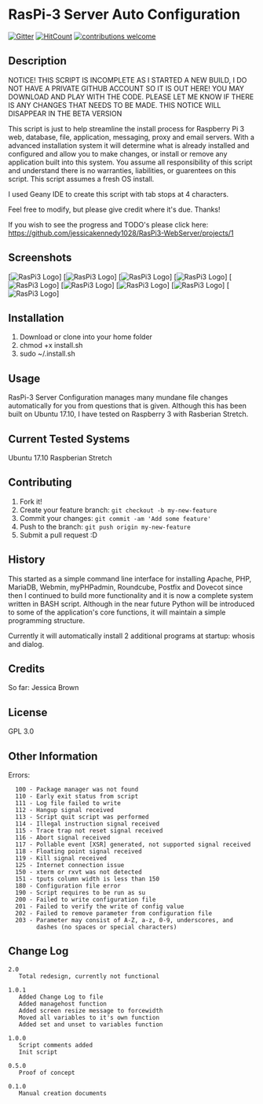 # RasPi-3 Server Auto Configuration
[![Gitter](https://badges.gitter.im/RasPi3-WebServer/Lobby.svg)](https://gitter.im/RasPi3-WebServer/Lobby?utm_source=badge&utm_medium=badge&utm_campaign=pr-badge&utm_content=body_badge)  [![HitCount](http://hits.dwyl.io/jessicakennedy1028/RasPi3-WebServer.svg)](http://hits.dwyl.io/jessicakennedy1028/RasPi3-WebServer)  [![contributions welcome](https://img.shields.io/badge/contributions-welcome-brightgreen.svg?style=flat)](https://github.com/dwyl/esta/issues)

## Description

NOTICE! THIS SCRIPT IS INCOMPLETE AS I STARTED A NEW BUILD, I DO NOT HAVE A PRIVATE GITHUB ACCOUNT SO IT IS OUT HERE! YOU MAY DOWNLOAD AND PLAY WITH THE CODE. PLEASE LET ME KNOW IF THERE IS ANY CHANGES THAT NEEDS TO BE MADE. THIS NOTICE WILL DISAPPEAR IN THE BETA VERSION

This script is just to help streamline the install process for Raspberry Pi 3 web, database, file, application, messaging, proxy and email servers. With a advanced installation system it will determine what is already installed and configured and allow you to make changes, or install or remove any application built into this system. You assume all responsibility of this script and understand there is no warranties, liabilities, or guarentees on this script. This script assumes a fresh OS install.

I used Geany IDE to create this script with tab stops at 4 characters.

Feel free to modify, but please give credit where it's due. Thanks!

If you wish to see the progress and TODO's please click here: https://github.com/jessicakennedy1028/RasPi3-WebServer/projects/1

## Screenshots

[![RasPi3 Logo](https://github.com/jessicakennedy1028/RasPi3-WebServer/blob/master/screenshots/ss-mainmenu.png)]
[![RasPi3 Logo](https://github.com/jessicakennedy1028/RasPi3-WebServer/blob/master/screenshots/ss-webserver.png)]
[![RasPi3 Logo](https://github.com/jessicakennedy1028/RasPi3-WebServer/blob/master/screenshots/ss-servertype.png)]
[![RasPi3 Logo](https://github.com/jessicakennedy1028/RasPi3-WebServer/blob/master/screenshots/ss-fileserver.png)]
[![RasPi3 Logo](https://github.com/jessicakennedy1028/RasPi3-WebServer/blob/master/screenshots/ss-appserver.png)]
[![RasPi3 Logo](https://github.com/jessicakennedy1028/RasPi3-WebServer/blob/master/screenshots/ss-databaseserver.png)]
[![RasPi3 Logo](https://github.com/jessicakennedy1028/RasPi3-WebServer/blob/master/screenshots/ss-emailserver.png)]
[![RasPi3 Logo](https://github.com/jessicakennedy1028/RasPi3-WebServer/blob/master/screenshots/ss-webserver-settings.png)]
[![RasPi3 Logo](https://github.com/jessicakennedy1028/RasPi3-WebServer/blob/master/screenshots/ss-webserver-settings-errors.png)]

## Installation

1. Download or clone into your home folder
2. chmod +x install.sh
3. sudo ~/.install.sh

## Usage

RasPi-3 Server Configuration manages many mundane file changes automatically for you from questions that is given. Although this has been built on Ubuntu 17.10, I have tested on Raspberry 3 with Rasberian Stretch.

## Current Tested Systems

Ubuntu 17.10
Raspberian Stretch

## Contributing

1. Fork it!
2. Create your feature branch: `git checkout -b my-new-feature`
3. Commit your changes: `git commit -am 'Add some feature'`
4. Push to the branch: `git push origin my-new-feature`
5. Submit a pull request :D

## History

This started as a simple command line interface for installing Apache, PHP, MariaDB, Webmin, myPHPadmin, Roundcube, Postfix and Dovecot since then I continued to build more functionality and it is now a complete system written in BASH script. Although in the near future Python will be introduced to some of the application's core functions, it will maintain a simple programming structure.

Currently it will automatically install 2 additional programs at startup: whosis and dialog.

## Credits

So far: Jessica Brown

## License

GPL 3.0

## Other Information

   Errors:

      100 - Package manager was not found
      110 - Early exit status from script
      111 - Log file failed to write
      112 - Hangup signal received
      113 - Script quit script was performed
      114 - Illegal instruction signal received
      115 - Trace trap not reset signal received
      116 - Abort signal received
      117 - Pollable event [XSR] generated, not supported signal received
      118 - Floating point signal received
      119 - Kill signal received
      125 - Internet connection issue
      150 - xterm or rxvt was not detected
      151 - tputs column width is less than 150
      180 - Configuration file error
      190 - Script requires to be run as su
      200 - Failed to write configuration file
      201 - Failed to verify the write of config value
      202 - Failed to remove parameter from configuration file
      203 - Parameter may consist of A-Z, a-z, 0-9, underscores, and
            dashes (no spaces or special characters)

## Change Log

    2.0
       Total redesign, currently not functional

    1.0.1
       Added Change Log to file
       Added managehost function
       Added screen resize message to forcewidth
       Moved all variables to it's own function
       Added set and unset to variables function

    1.0.0
       Script comments added
       Init script

    0.5.0
       Proof of concept

    0.1.0
       Manual creation documents
